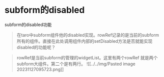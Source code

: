 
# subform的disabled
subform的disabled功能
> 在taro中subform组件他的disabled实现。rowRef记录的是当前的subform所有的组件。直接在此处调用组件内部的setDisabled方法是否就能实现disabled的功能呢？


> rowRef是当前subform的管理的widgetList。这里有两个rowRef 就是两个subform大组件。第二个是有两行。
![[../../img/Pasted image 20231127095723.png]]

